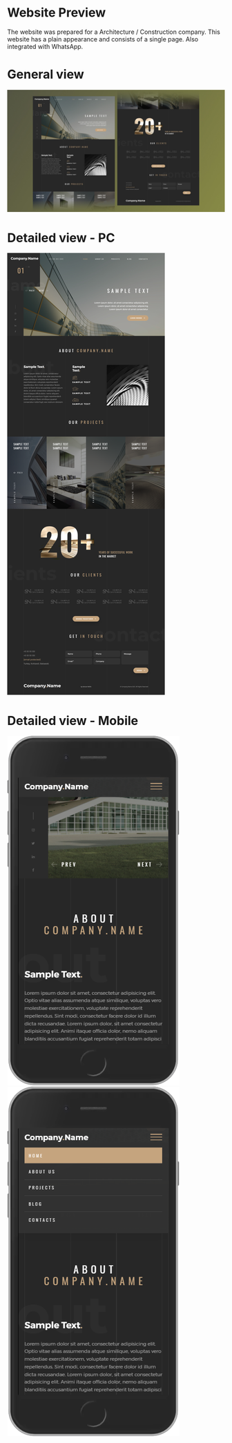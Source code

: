 # Website Preview
  The website was prepared for a Architecture / Construction company. This website has a plain appearance and consists of a single page. Also integrated with WhatsApp.
#
# General view
![alt text](https://github.com/sercannaya/architecture-construction-company/blob/main/preview/preview.jpg)
# Detailed view - PC
![alt text](https://github.com/sercannaya/architecture-construction-company/blob/main/preview/preview-pc.png)
# Detailed view - Mobile
![alt text](https://github.com/sercannaya/architecture-construction-company/blob/main/preview/preview-mobile.png)
![alt text](https://github.com/sercannaya/architecture-construction-company/blob/main/preview/preview-mobile-2.png)
